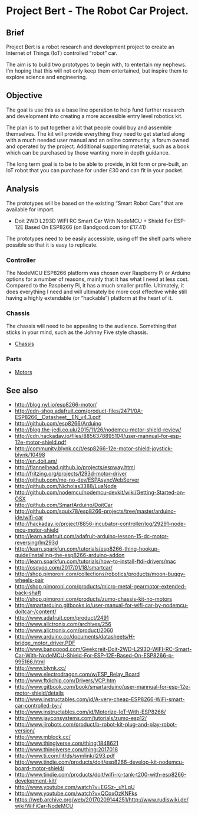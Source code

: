 # Project Bert - The Robot Car Project.

## Brief

Project Bert is a robot research and development project to create an Internet of Things (IoT) controlled “robot” car.

The aim is to build two prototypes to begin with, to entertain my nephews. I’m hoping that this will not only keep them entertained, but inspire them to explore science and engineering.

## Objective

The goal is use this as a base line operation to help fund further research and development into creating a more accessible entry level robotics kit.

The plan is to put together a kit that people could buy and assemble themselves. The kit will provide everything they need to get started along with a much needed user manual and an online community, a forum owned and operated by the project. Additional supporting material, such as a book which can be purchased by those wanting more in depth guidance.

The long term goal is to be to be able to provide, in kit form or pre-built, an IoT robot that you can purchase for under £30 and can fit in your pocket.

## Analysis

The prototypes will be based on the existing “Smart Robot Cars” that are available for import.

* Doit 2WD L293D WIFI RC Smart Car With NodeMCU + Shield For ESP-12E Based On ESP8266 (on Bandgood.com for £17.41)

The prototypes need to be easily accessible, using off the shelf parts where possible so that it is easy to replicate.

### Controller

The NodeMCU ESP8266 platform was chosen over Raspberry Pi or Arduino options for a number of reasons, mainly that it has what I need at less cost. Compared to the Raspberry Pi, it has a much smaller profile. Ultimately, it does everything I need and will ultimately be more cost effective while still having a highly extendable (or “hackable”) platform at the heart of it.

### Chassis

The chassis will need to be appealing to the audience. Something that sticks in your mind, such as the Johnny Five style chassis.

- [Chassis](http://www.instructables.com/id/Robot-Caterpillar-Treads-Johnny-Five-Style-3D-P/)

### Parts

- [Motors](http://shop.pimoroni.com/products/micro-metal-gearmotor-extended-back-shaft)

## See also

- http://blog.nyl.io/esp8266-motor/
- http://cdn-shop.adafruit.com/product-files/2471/0A-ESP8266__Datasheet__EN_v4.3.pdf
- http://github.com/esp8266/Arduino
- http://blog.the-jedi.co.uk/2015/11/26/nodemcu-motor-shield-review/
- http://cdn.hackaday.io/files/8856378895104/user-mannual-for-esp-12e-motor-shield.pdf
- http://community.blynk.cc/t/esp8266-12e-motor-shield-joystick-blynk/10498
- http://en.doit.am/
- http://flannelhead.github.io/projects/espway.html
- http://fritzing.org/projects/l293d-motor-driver
- http://github.com/me-no-dev/ESPAsyncWebServer
- http://github.com/Nicholas3388/LuaNode
- http://github.com/nodemcu/nodemcu-devkit/wiki/Getting-Started-on-OSX
- http://github.com/SmartArduino/DoitCar
- http://github.com/squix78/esp8266-projects/tree/master/arduino-ide/wifi-car
- http://hackaday.io/project/8856-incubator-controller/log/29291-node-mcu-motor-shield
- http://learn.adafruit.com/adafruit-arduino-lesson-15-dc-motor-reversing/lm293d
- http://learn.sparkfun.com/tutorials/esp8266-thing-hookup-guide/installing-the-esp8266-arduino-addon
- http://learn.sparkfun.com/tutorials/how-to-install-ftdi-drivers/mac
- http://osoyoo.com/2017/01/18/smartcar/
- http://shop.pimoroni.com/collections/robotics/products/moon-buggy-wheels-pair
- http://shop.pimoroni.com/products/micro-metal-gearmotor-extended-back-shaft
- http://shop.pimoroni.com/products/zumo-chassis-kit-no-motors
- http://smartarduino.gitbooks.io/user-manual-for-wifi-car-by-nodemcu-doitcar-/content/
- http://www.adafruit.com/product/2491
- http://www.alictronix.com/archives/256
- http://www.alictronix.com/product/2060
- http://www.arduino.cc/documents/datasheets/H-bridge_motor_driver.PDF
- http://www.banggood.com/Geekcreit-Doit-2WD-L293D-WIFI-RC-Smart-Car-With-NodeMCU-Shield-For-ESP-12E-Based-On-ESP8266-p-995166.html
- http://www.blynk.cc/
- http://www.electrodragon.com/w/ESP_Relay_Board
- http://www.ftdichip.com/Drivers/VCP.htm
- http://www.gitbook.com/book/smartarduino/user-mannual-for-esp-12e-motor-shield/details
- http://www.instructables.com/id/A-very-cheap-ESP8266-WiFi-smart-car-controlled-by-/
- http://www.instructables.com/id/Motorize-IoT-With-ESP8266/
- http://www.jayconsystems.com/tutorials/zumo-esp12/
- http://www.jjrobots.com/product/b-robot-kit-plug-and-play-robot-version/
- http://www.mblock.cc/
- http://www.thingiverse.com/thing:1848621
- http://www.thingiverse.com/thing:2017018
- http://www.ti.com/lit/ds/symlink/l293.pdf
- http://www.tindie.com/products/doit/esp8266-develop-kit-nodemcu-board-motor-shield/
- http://www.tindie.com/products/doit/wifi-rc-tank-t200-with-esp8266-development-kit/
- http://www.youtube.com/watch?v=EGSz-_uYLqU
- http://www.youtube.com/watch?v=QCqxOzKNFks
- https://web.archive.org/web/20170209144251/http://www.rudiswiki.de/wiki/WiFiCar-NodeMCU
